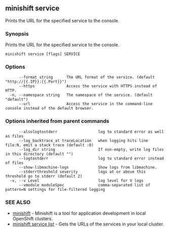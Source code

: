 ## minishift service

Prints the URL for the specified service to the console.

### Synopsis


Prints the URL for the specified service to the console.

```
minishift service [flags] SERVICE
```

### Options

```
      --format string      The URL format of the service. (default "http://{{.IP}}:{{.Port}}")
      --https              Access the service with HTTPS instead of HTTP.
  -n, --namespace string   The namespace of the service. (default "default")
      --url                Access the service in the command-line console instead of the default browser.
```

### Options inherited from parent commands

```
      --alsologtostderr                  log to standard error as well as files
      --log_backtrace_at traceLocation   when logging hits line file:N, emit a stack trace (default :0)
      --log_dir string                   If non-empty, write log files in this directory (default "")
      --logtostderr                      log to standard error instead of files
      --show-libmachine-logs             Show logs from libmachine.
      --stderrthreshold severity         logs at or above this threshold go to stderr (default 2)
  -v, --v Level                          log level for V logs
      --vmodule moduleSpec               comma-separated list of pattern=N settings for file-filtered logging
```

### SEE ALSO
* [minishift](minishift.md)	 - Minishift is a tool for application development in local OpenShift clusters.
* [minishift service list](minishift_service_list.md)	 - Gets the URLs of the services in your local cluster.

